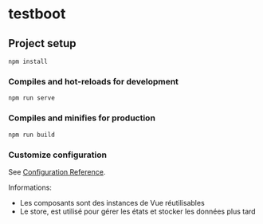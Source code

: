 # testboot

## Project setup
```
npm install
```

### Compiles and hot-reloads for development
```
npm run serve
```

### Compiles and minifies for production
```
npm run build
```

### Customize configuration
See [Configuration Reference](https://cli.vuejs.org/config/).

Informations:
- Les composants sont des instances de Vue réutilisables
- Le store, est utilisé pour gérer les états et stocker les données plus tard
